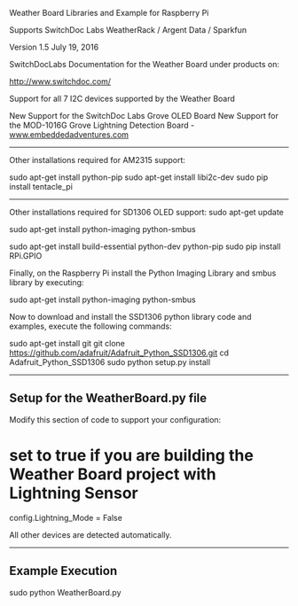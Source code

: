 Weather Board Libraries and Example for Raspberry Pi

Supports SwitchDoc Labs WeatherRack / Argent Data / Sparkfun

Version 1.5 
July 19, 2016

SwitchDocLabs Documentation for the Weather Board under products on:

http://www.switchdoc.com/

Support for all 7 I2C devices supported by the Weather Board

New Support for the SwitchDoc Labs Grove OLED Board
New Support for the MOD-1016G Grove Lightning Detection Board - www.embeddedadventures.com 


-------------------
Other installations required for AM2315 support:

sudo apt-get install python-pip 
sudo apt-get install libi2c-dev 
sudo pip install tentacle_pi

-------------------
Other installations required for SD1306 OLED support:
sudo apt-get update

sudo apt-get install python-imaging python-smbus

sudo apt-get install build-essential python-dev python-pip
sudo pip install RPi.GPIO


Finally, on the Raspberry Pi install the Python Imaging Library and smbus library by executing:

sudo apt-get install python-imaging python-smbus

Now to download and install the SSD1306 python library code and examples, execute the following commands:

sudo apt-get install git 
git clone https://github.com/adafruit/Adafruit_Python_SSD1306.git
cd Adafruit_Python_SSD1306
sudo python setup.py install



--------------------
Setup for the WeatherBoard.py file
--------------------

Modify this section of code to support your configuration:

# set to true if you are building the Weather Board project with Lightning Sensor
config.Lightning_Mode = False

All other devices are detected automatically.

----------------
Example Execution
----------------

sudo python WeatherBoard.py



